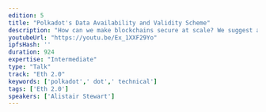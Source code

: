 ```yaml
---
edition: 5
title: "Polkadot's Data Availability and Validity Scheme"
description: "How can we make blockchains secure at scale? We suggest a data availabilitty and validity scheme that make sharding efficient in terms of the number of validators and validating resources. We first describe the Polkadot data availability and validity scheme and consider its applicability to other sharded systems (e.g. ETH2.0). In Polkadot we tie an erasure coding data availability scheme with consensus, where we can not finalise an unavailable block. Moreover, reports of unavailability or invalidity trigger extra checks. The aim is that, with high probability, we do not finalise an unavailable or invalid block provided that there are enough honest actors to report. The key advantage of this scheme is that we need fewer validating actors per shard and in turn less total computational and especially networking resources. This softens the trade-off between scalability and security."
youtubeUrl: "https://youtu.be/Ex_1XXF29Yo"
ipfsHash: ''
duration: 924
expertise: "Intermediate"
type: "Talk"
track: "Eth 2.0"
keywords: ['polkadot',' dot',' technical']
tags: ['Eth 2.0']
speakers: ['Alistair Stewart']
---
```

